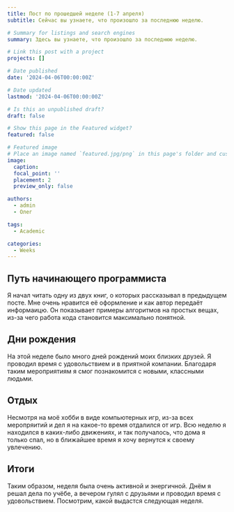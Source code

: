 ```yaml
---
title: Пост по прошедшей неделе (1-7 апреля)
subtitle: Сейчас вы узнаете, что произошло за последнюю неделю.

# Summary for listings and search engines
summary: Здесь вы узнаете, что произошло за последнюю неделю.

# Link this post with a project
projects: []

# Date published
date: '2024-04-06T00:00:00Z'

# Date updated
lastmod: '2024-04-06T00:00:00Z'

# Is this an unpublished draft?
draft: false

# Show this page in the Featured widget?
featured: false

# Featured image
# Place an image named `featured.jpg/png` in this page's folder and customize its options here.
image:
  caption:
  focal_point: ''
  placement: 2
  preview_only: false

authors:
  - admin
  - Олег

tags:
  - Academic

categories:
  - Weeks
---
```


## Путь начинающего программиста

Я начал читать одну из двух книг, о которых рассказывал в предыдущем посте. Мне очень нравится её оформление и как автор передаёт информаицю. Он показывает примеры алгоритмов на простых вещах, из-за чего работа кода становится максимально понятной.

## Дни рождения

На этой неделе было много дней рождений моих близких друзей. Я проводил время с удовольствием и в приятной компании. Благодаря таким мероприятиям я смог познакомится с новыми, классными людьми.


## Отдых

Несмотря на моё хобби в виде компьютерных игр, из-за всех меропряитий и дел я на какое-то время отдалился от игр. Всю неделю я находился в каких-либо движениях, и так получалось, что дома я только спал, но в ближайшее время я хочу вернутся к своему увлечению.


## Итоги

Таким образом, неделя была очень активной и энергичной. Днём я решал дела по учёбе, а вечером гулял с друзьями и проводил время с удовольствием. Посмотрим, какой выдастся следующая неделя.
